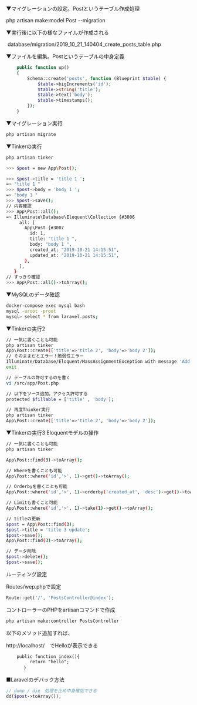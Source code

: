 ▼マイグレーションの設定。Postというテーブル作成処理

 php artisan make:model Post --migration

▼実行後に以下の様なファイルが作成される

 database/migration/2019_10_21_140404_create_posts_table.php

▼ファイルを編集。Postというテーブルの中身定義

```php
    public function up()
    {
        Schema::create('posts', function (Blueprint $table) {
            $table->bigIncrements('id');
            $table->string('title');
            $table->text('body');
            $table->timestamps();
        });
    }
```

▼マイグレーション実行

```sh
php artisan migrate
```

▼Tinkerの実行

```sh
php artisan tinker

>>> $post = new App\Post();

>>> $post->title = 'title 1 ';
=> "title 1 "
>>> $post->body = 'body 1 ';
=> "body 1 "
>>> $post->save();
// 内容確認
>>> App\Post::all();
=> Illuminate\Database\Eloquent\Collection {#3006
     all: [
       App\Post {#3007
         id: 1,
         title: "title 1 ",
         body: "body 1 ",
         created_at: "2019-10-21 14:15:51",
         updated_at: "2019-10-21 14:15:51",
       },
     ],
   }
// すっきり確認
>>> App\Post::all()->toArray();
```

▼MySQLのデータ確認

```sh
docker-compose exec mysql bash
mysql -uroot -proot
mysql> select * from laravel.posts;
```



▼Tinkerの実行2

```sh
// 一気に書くことも可能
php artisan tinker
App\Post::create(['title'=>'title 2', 'body'=>'body 2']);
// そのままだとエラー！脆弱性エラー
Illuminate/Database/Eloquent/MassAssignmentException with message 'Add [title] to fillable property to allow mass assignment on [App/Post].'
exit

// テーブルの許可するのを書く
vi /src/app/Post.php

// 以下をソース追加。アクセス許可する
protected $fillable = ['title' , 'body'];

// 再度Thinker実行
php artisan tinker
App\Post::create(['title'=>'title 2', 'body'=>'body 2']);

```

▼Tinkerの実行3 Eloquentモデルの操作

```sh
// 一気に書くことも可能
php artisan tinker

App\Post::find(3)->toArray();

// Whereを書くことも可能
App\Post::where('id','>', 1)->get()->toArray();

// Orderbyを書くことも可能
App\Post::where('id','>', 1)->orderby('created_at', 'desc')->get()->toArray();

// Limitも書くこと可能
App\Post::where('id','>', 1)->take(1)->get()->toArray();

// titleの更新
$post = App\Post::find(3);
$post->title = 'title 3 update';
$post->save();
App\Post::find(3)->toArray();

// データ削除
$post->delete();
$post->save();

```

ルーティング設定

Routes/wep.phpで設定

```php
Route::get('/', 'PostsController@index');
```

コントローラーのPHPをartisanコマンドで作成

```sh
php artisan make:controller PostsController
```

  以下のメソッド追加すれば、

http://localhost/　でHelloが表示できる

```
    public function index(){
		 return "hello";
	　 }
```

■Laravelのデバック方法

```php
// dump / die　処理を止め中身確認できる
dd($post->toArray());
```

